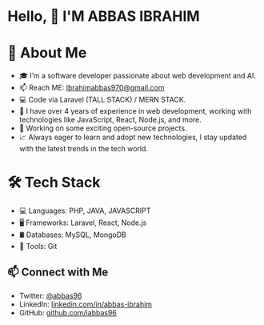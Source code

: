 # Hello, 👋 I'M ABBAS IBRAHIM 

# 🚀 About Me
- 🎓 I’m a software developer passionate about web development and AI.
- 📫 Reach ME: Ibrahimabbas970@gmail.com
- 💻 Code via Laravel (TALL STACK) / MERN STACK.
- 🚀 I have over 4 years of experience in web development, working with technologies like JavaScript, React, Node.js, and more.
- 🔭 Working on some exciting open-source projects.
- 📈 Always eager to learn and adopt new technologies, I stay updated with the latest trends in the tech world.
# 🛠 Tech Stack
- 💻 Languages: PHP, JAVA, JAVASCRIPT
- 🖥️ Frameworks: Laravel, React, Node.js
- 🛢️ Databases: MySQL, MongoDB
- 🔧 Tools: Git

## 📫 Connect with Me
- Twitter: [@abbas96](https://twitter.com/@abbas96)
- LinkedIn: [linkedin.com/in/abbas-ibrahim](https://linkedin.com/in/abbas-ibrahim)
- GitHub: [github.com/iabbas96](https://github.com/iabbas96)


